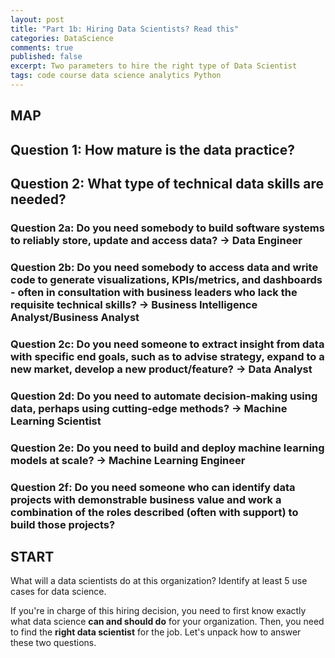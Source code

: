 ```yaml
---
layout: post
title: "Part 1b: Hiring Data Scientists? Read this"
categories: DataScience
comments: true
published: false
excerpt: Two parameters to hire the right type of Data Scientist
tags: code course data science analytics Python
---
```


## MAP

## Question 1: How mature is the data practice?

## Question 2: What type of technical data skills are needed?

### Question 2a: Do you need somebody to build software systems to reliably store, update and access data? -> Data Engineer

### Question 2b: Do you need somebody to access data and write code to generate visualizations, KPIs/metrics, and dashboards - often in consultation with business leaders who lack the requisite technical skills? -> Business Intelligence Analyst/Business Analyst

### Question 2c: Do you need someone to extract insight from data with specific end goals, such as to advise strategy, expand to a new market, develop a new product/feature? -> Data Analyst

### Question 2d: Do you need to automate decision-making using data, perhaps using cutting-edge methods? -> Machine Learning Scientist

### Question 2e: Do you need to build and deploy machine learning models at scale? -> Machine Learning Engineer

### Question 2f: Do you need someone who can identify data projects with demonstrable business value and work a combination of the roles described (often with support) to build those projects?

## START

What will a data scientists do at this organization? Identify at least 5 use cases for data science.

If you're in charge of this hiring decision, you need to first know exactly what data science **can and should do** for your organization. Then, you need to find the **right data scientist** for the job. Let's unpack how to answer these two questions.

